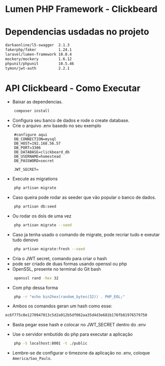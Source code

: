 # Lumen PHP Framework - Clickbeard

# Dependencias usdadas no projeto
```bash
darkaonline/l5-swagger  2.1.3   
fakerphp/faker          1.24.1  
laravel/lumen-framework 10.0.4  
mockery/mockery         1.6.12  
phpunit/phpunit         10.5.46 
tymon/jwt-auth          2.2.1   
```

# API  Clickbeard - Como Executar

- Baixar as dependencias.
```bash
    composer install
```
- Configura seu banco de dados e rode o create database. 
- Crie o arquivo .env basedo no seu exemplo
``` .env
    #configure aqui    
    DB_CONNECTION=mysql
    DB_HOST=192.168.56.57   
    DB_PORT=3306
    DB_DATABASE=clickbeard_db
    DB_USERNAME=homestead
    DB_PASSWORD=secret

    JWT_SECRET=
```
- Execute as migrations
```bash
    php artisan migrate
```

- Caso queira pode rodar as seeder que vão popular o banco de dados.
```bash
    php artisan db:seed
```

- Ou rodar os dois de uma vez
```bash
    php artisan migrate --seed
```
- Caso ja tenha usado o comando de migrate, pode recriar tudo e exeutar tudo denovo
```bash
    php artisan migrate:fresh --seed
```
- Cria o JWT secret, comando para criar o hash
- pode ser criado de duas formas usando openssl ou php
- OpenSSL, presente no terminal do Git bash
```bash
    openssl rand -hex 32
```
- Com php dessa forma 
```bash
    php -r "echo bin2hex(random_bytes(32)) . PHP_EOL;"
```
- Ambos os comandos geran um hash como esse: 
```bash
ec6f775c0e1270947013c5d2a912b5df062aa35d4d3e681b176fb81976579750
```
- Basta pegar esse hash e colocar no JWT_SECRET dentro do .env

- Use o servidor embutido do php para executar a aplicação
```bash
    php -S localhost:8001 -t ./public
```
- Lembre-se de configurar o timezone da aplicação no .env, coloque ```America/Sao_Paulo```. 



